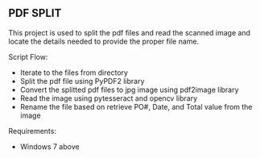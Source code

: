 ## PDF SPLIT
This project is used to split the pdf files and read the scanned image
and locate the details needed to provide the proper file name.

Script Flow:
- Iterate to the files from directory
- Split the pdf file using PyPDF2 library
- Convert the splitted pdf files to jpg image using pdf2image library
- Read the image using pytesseract and opencv library
- Rename the file based on retrieve PO#, Date, and Total value from the image

Requirements:
- Windows 7 above